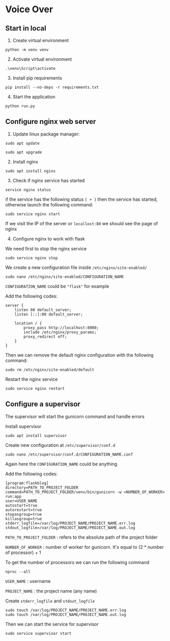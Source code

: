 # Voice Over

## Start in local

1. Create virtual environment
```
python -m venv venv
```

2. Activate virtual environment
```
.\venv\Script\activate
```

3. Install pip requirements
```
pip install --no-deps -r requirements.txt
```

4. Start the application
```
python run.py
```

## Configure nginx web server

1. Update linux package manager:
```
sudo apt update
```
```
sudo apt upgrade
```

2. Install nginx
```
sudo apt install nginx
```

3. Check if nginx service has started
```
service nginx status
```

if the service has the following status `[ + ]` then the service has started, otherwise launch the following command:
```
sudo service nginx start
```

If we visit the IP of the server or `locallost:80` we should see the page of nginx

4. Configure nginx to work with flask

We need first to stop the nginx service
```
sudo service nginx stop
```

We create a new configuration file inside `/etc/nginx/site-enabled/`
```
sudo nano /etc/nginx/site-enabled/CONFIGURATION_NAME
```
`CONFIGURATION_NAME` could be `"flask"` for example

Add the following codes:
```
server {
    listen 80 default_server;
    listen [::]:80 default_server;

    location / {
        proxy_pass http://localhost:8000;
        include /etc/nginx/proxy_params;
        proxy_redirect off;
    }
}
```
Then we can remove the default nginx configuration with the following command:
```
sudo rm /etc/nginx/site-enabled/default
```

Restart the nginx service
```
sudo service nginx restart
```

## Configure a supervisor

The supervisor will start the gunicorn command and handle errors

Install supervisor
```
sudo apt install supervisor
```

Create new configuration at `/etc/supervisor/conf.d`
```
sudo nano /etc/supervisor/conf.d/CONFIGURATION_NAME.conf
```

Again here the `CONFIGURATION_NAME` could be anything

Add the following codes:
```
[program:flaskblog]
directory=PATH_TO_PROJECT_FOLDER
command=PATH_TO_PROJECT_FOLDER/venv/bin/gunicorn -w <NUMBER_OF_WORKER> run:app
user=USER_NAME
autostart=true
autorestart=true
stopasgroup=true
killasgroup=true
stderr_logfile=/var/log/PROJECT_NAME/PROJECT_NAME.err.log
stdout_logfile=/var/log/PROJECT_NAME/PROJECT_NAME.out.log
```

`PATH_TO_PROJECT_FOLDER` : refers to the absolute path of the project folder

`NUMBER_OF_WORKER` : number of worker for gunicorn. It's equal to (2 * number of processor) + 1

To get the number of processors we can run the following command
```
nproc --all
```

`USER_NAME` : username

`PROJECT_NAME` : the project name (any name)

Create `stderr_logfile` and `stdout_logfile`
```
sudo touch /var/log/PROJECT_NAME/PROJECT_NAME.err.log
sudo touch /var/log/PROJECT_NAME/PROJECT_NAME.out.log
```

Then we can start the service for supervisor
```
sudo service supervisor start
```